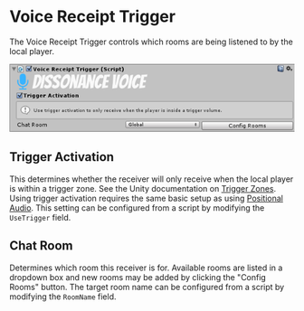 # Voice Receipt Trigger

The Voice Receipt Trigger controls which rooms are being listened to by the local player.

![Voice Receipt Trigger Inspector](../../images/VoiceReceiptTrigger_Overview.png "Voice Receipt Trigger Inspector")

## Trigger Activation

This determines whether the receiver will only receive when the local player is within a trigger zone. See the Unity documentation on [Trigger Zones](https://unity3d.com/learn/tutorials/topics/physics/colliders-triggers). Using trigger activation requires the same basic setup as using [Positional Audio](../../Tutorials/Position-Tracking.md). This setting can be configured from a script by modifying the `UseTrigger` field.

## Chat Room

Determines which room this receiver is for. Available rooms are listed in a dropdown box and new rooms may be added by clicking the "Config Rooms" button. The target room name can be configured from a script by modifying the `RoomName` field.